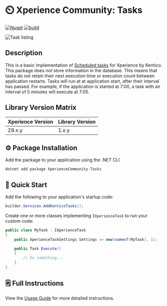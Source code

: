 # ⏲️ Xperience Community: Tasks

[![Nuget](https://img.shields.io/nuget/v/XperienceCommunity.Tasks)](https://www.nuget.org/packages/XperienceCommunity.Tasks#versions-body-tab)
[![build](https://github.com/kentico-ericd/xperience-community-tasks/actions/workflows/build.yml/badge.svg)](https://github.com/kentico-ericd/xperience-community-tasks/actions/workflows/build.yml)

![Task listing](/images/ui.png)

## Description

This is a basic implementation of [Scheduled tasks](https://docs.kentico.com/13/configuring-xperience/scheduling-tasks) for Xperience by Kentico. This package does _not_ store information in the database. This means that tasks do not retain their next execution time or execution count between application restarts. Tasks will run at at application start, after their interval has passed. For example, if the application is started at 7:00, a task with an interval of 5 minutes will execute at 7:05.

## Library Version Matrix

| Xperience Version | Library Version |
| ----------------- | --------------- |
| 29.x.y            | 1.x.y           |

## :gear: Package Installation

Add the package to your application using the .NET CLI

```powershell
dotnet add package XperienceCommunity.Tasks
```

## 🚀 Quick Start

Add the following to your application's startup code:

```cs
builder.Services.AddKenticoTasks();
```

Create one or more classes implementing `IXperienceTask` to run your custom code:

```cs
public class MyTask : IXperienceTask
{
    public XperienceTaskSettings Settings => new(nameof(MyTask), 1);

    public Task Execute()
    {
        // Do something...
    }
}
```

## 🗒 Full Instructions

View the [Usage Guide](./docs/Usage-Guide.md) for more detailed instructions.
